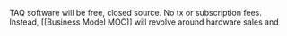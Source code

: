 TAQ software will be free, closed source. 
No tx or subscription fees.
Instead, [[Business Model MOC]] will revolve around hardware sales and 
